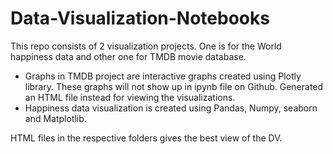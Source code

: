 # Data-Visualization-Notebooks

This repo consists of 2 visualization projects. One is for the World happiness data and other one for TMDB movie database.

- Graphs in TMDB project are interactive graphs created using Plotly library. These graphs will not show up in ipynb file on Github. Generated an HTML file instead for viewing the visualizations.
- Happiness data visualization is created using Pandas, Numpy, seaborn and Matplotlib.

HTML files in the respective folders gives the best view of the DV.
